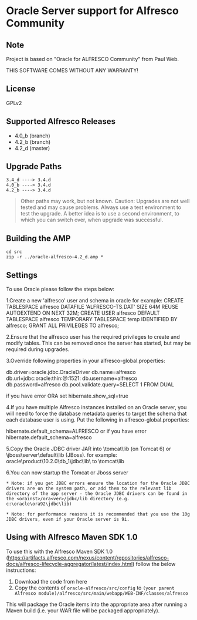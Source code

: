 Oracle Server support for Alfresco Community
============================================

Note
----
Project is based on "Oracle for ALFRESCO Community" from Paul Web.

THIS SOFTWARE COMES WITHOUT ANY WARRANTY!


License
-------
GPLv2


Supported Alfresco Releases
---------------------------
* 4.0_b (branch)
* 4.2_b (branch)
* 4.2_d (master)


Upgrade Paths
-------------
    3.4_d ----> 3.4.d
    4.0_b ----> 3.4.d
    4.2_b ----> 3.4.d
> Other paths may work, but not known.
> Caution: Upgrades are not well tested and may cause problems. Always use a test environment to test the upgrade. A better idea is to use a second environment, to which you can switch over, when upgrade was successful.


Building the AMP
----------------
    cd src
    zip -r ../oracle-alfresco-4.2_d.amp *


Settings
----------------

To use Oracle please follow the steps below:


1.Create a new 'alfresco' user and schema in oracle
for example:
  CREATE TABLESPACE alfresco DATAFILE 'ALFRESCO-TS.DAT' SIZE 64M REUSE AUTOEXTEND ON NEXT 32M;
  CREATE USER alfresco DEFAULT TABLESPACE alfresco TEMPORARY TABLESPACE temp IDENTIFIED BY alfresco;
  GRANT ALL PRIVILEGES TO alfresco; 

2.Ensure that the alfresco user has the required privileges to create and modify tables. This can be removed once the server has started, but may be required during upgrades.

3.Override following properties in your alfresco-global.properties: 

db.driver=oracle.jdbc.OracleDriver
db.name=alfresco
db.url=jdbc:oracle:thin:@<machinename>:1521:<database sid>
db.username=alfresco
db.password=alfresco
db.pool.validate.query=SELECT 1 FROM DUAL

if you have error ORA set hibernate.show_sql=true

4.If you have multiple Alfresco instances installed on an Oracle server, you will need to force the database metadata queries to target the schema that each database user is using. Put the following in alfresco-global.properties: 

hibernate.default_schema=ALFRESCO 
or if you have error
hibernate.default_schema=alfresco

5.Copy the Oracle JDBC driver JAR into \tomcat\lib (on Tomcat 6) or \jboss\server\default\lib (JBoss). 
for example: oracle\product\10.2.0\db_1\jdbc\lib\ to \tomcat\lib

6.You can now startup the Tomcat or Jboss server 


    * Note: if you get JDBC errors ensure the location for the Oracle JDBC drivers are on the system path, or add them to the relevant lib directory of the app server - the Oracle JDBC drivers can be found in the <orainst>/ora<ver>/jdbc/lib directory (e.g. c:\oracle\ora92\jdbc\lib) 

    * Note: for performance reasons it is recommended that you use the 10g JDBC drivers, even if your Oracle server is 9i. 


Using with Alfresco Maven SDK 1.0
---------------------------------

To use this with the Alfresco Maven SDK 1.0 (https://artifacts.alfresco.com/nexus/content/repositories/alfresco-docs/alfresco-lifecycle-aggregator/latest/index.html) follow the below instructions:

1. Download the code from here
2. Copy the contents of `oracle-alfresco/src/config` to `(your parent Alfresco module)/alfresco/src/main/webapp/WEB-INF/classes/alfresco`

This will package the Oracle items into the appropriate area after running a Maven build (i.e. your WAR file will be packaged appropriately).
 
